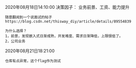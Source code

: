 2020年08月18日14:10:00
决策因子：
	业务前景、工资、能力提升

	随意翻阅到一个说面试的帖子https://blog.csdn.net/thisway_diy/article/details/89554839

	为什么选择？
	1，前景，发现嵌入式日渐成熟，开发难度、需求日渐降低，上限很低了。
	2，公司业务


2020年08月21日18:21:00
	
	仓库有点异常，这个flag作为测试
